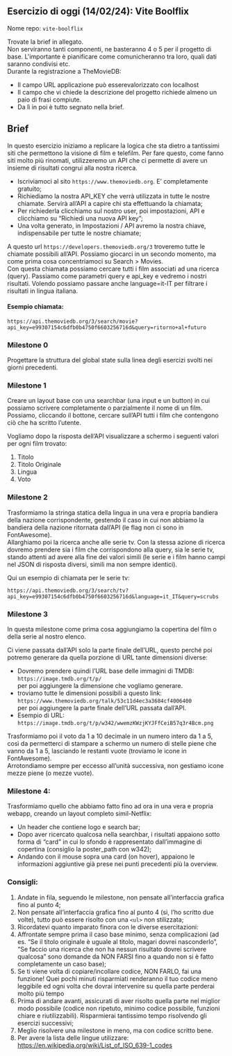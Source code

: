 ## Esercizio di oggi (14/02/24): Vite Boolflix

Nome repo: `vite-boolflix`

Trovate la brief in allegato.  
Non serviranno tanti componenti, ne basteranno 4 o 5 per il progetto di base. L'importante è pianificare come comunicheranno tra loro, quali dati saranno condivisi etc.   
Durante la registrazione a TheMovieDB:
- Il campo URL applicazione può esserevalorizzato con localhost
- Il campo che vi chiede la descrizione del progetto richiede almeno un paio di frasi compiute.
- Da lì in poi è tutto segnato nella brief.

## Brief

In questo esercizio iniziamo a replicare la logica che sta dietro a tantissimi siti che permettono la visione di film e telefilm. Per fare questo, come fanno siti molto più rinomati, utilizzeremo un API che ci permette di avere un insieme di risultati congrui alla nostra ricerca.

- Iscriviamoci al sito `https://www.themoviedb.org`. E’ completamente gratuito;
- Richiediamo la nostra API_KEY che verrà utilizzata in tutte le nostre chiamate. Servirà all’API a capire chi sta effettuando la chiamata;
- Per richiederla clicchiamo sul nostro user, poi impostazioni, API e clicchiamo su “Richiedi una nuova API key”;
- Una volta generato, in Impostazioni / API avremo la nostra chiave,
indispensabile per tutte le nostre chiamate;

A questo url `https://developers.themoviedb.org/3` troveremo tutte le chiamate possibili all’API. Possiamo giocarci in un secondo momento, ma come prima cosa concentriamoci su Search > Movies.  
Con questa chiamata possiamo cercare tutti i film associati ad una ricerca (query). Passiamo come parametri query e api_key e vedremo i nostri risultati. Volendo possiamo passare anche language=it-IT per filtrare i risultati in lingua italiana.

#### Esempio chiamata:
`https://api.themoviedb.org/3/search/movie?api_key=e99307154c6dfb0b4750f6603256716d&query=ritorno+al+futuro`

### Milestone 0

Progettare la struttura del global state sulla linea degli esercizi svolti nei giorni precedenti.

### Milestone 1

Creare un layout base con una searchbar (una input e un button) in cui possiamo scrivere completamente o parzialmente il nome di un film. Possiamo, cliccando il bottone, cercare sull’API tutti i film che contengono ciò che ha scritto l’utente.  

Vogliamo dopo la risposta dell’API visualizzare a schermo i seguenti valori per ogni film trovato:
1. Titolo
2. Titolo Originale
3. Lingua
4. Voto

### Milestone 2

Trasformiamo la stringa statica della lingua in una vera e propria bandiera della nazione corrispondente, gestendo il caso in cui non abbiamo la bandiera della nazione ritornata dall’API (le flag non ci sono in FontAwesome).  
Allarghiamo poi la ricerca anche alle serie tv. Con la stessa azione di ricerca dovremo prendere sia i film che corrispondono alla query, sia le serie tv, stando attenti ad avere alla fine dei valori simili (le serie e i film hanno campi nel JSON di
risposta diversi, simili ma non sempre identici).

Qui un esempio di chiamata per le serie tv:

`https://api.themoviedb.org/3/search/tv?api_key=e99307154c6dfb0b4750f6603256716d&language=it_IT&query=scrubs`
  
### Milestone 3 

In questa milestone come prima cosa aggiungiamo la copertina del film o della serie al nostro elenco. 

Ci viene passata dall’API solo la parte finale dell’URL, questo perché poi potremo generare da quella porzione di URL tante dimensioni diverse:
- Dovremo prendere quindi l’URL base delle immagini di TMDB:  
`https://image.tmdb.org/t/p/`   
per poi aggiungere la dimensione che vogliamo generare.
- troviamo tutte le dimensioni possibili a questo link:
`https://www.themoviedb.org/talk/53c11d4ec3a3684cf4006400`   
per poi aggiungere la parte finale dell’URL passata dall’API.
- Esempio di URL:  
`https://image.tmdb.org/t/p/w342/wwemzKWzjKYJFfCeiB57q3r4Bcm.png`

Trasformiamo poi il voto da 1 a 10 decimale in un numero intero da 1 a 5, così da permetterci di stampare a schermo un numero di stelle piene che vanno da 1 a 5, lasciando le restanti vuote (troviamo le icone in FontAwesome).  
Arrotondiamo sempre per eccesso all’unità successiva, non gestiamo icone mezze piene (o mezze vuote).

### Milestone 4:

Trasformiamo quello che abbiamo fatto fino ad ora in una vera e propria webapp, creando un layout completo simil-Netflix:
- Un header che contiene logo e search bar;
- Dopo aver ricercato qualcosa nella searchbar, i risultati appaiono sotto forma di “card” in cui lo sfondo è rappresentato dall’immagine di copertina (consiglio la poster_path con w342);
- Andando con il mouse sopra una card (on hover), appaiono le informazioni aggiuntive già prese nei punti precedenti più la overview.

### Consigli:
1. Andate in fila, seguendo le milestone, non pensate all’interfaccia grafica fino al punto 4;
2. Non pensate all’interfaccia grafica fino al punto 4 (si, l’ho scritto due volte), tutto può essere risolto con una `<ul>` non stilizzata;
3. Ricordatevi quanto imparato finora con le diverse esercitazioni:
4. Affrontate sempre prima il caso base minimo, senza complicazioni (ad es. “Se il titolo originale è uguale al titolo, magari dovrei nasconderlo”, “Se faccio una ricerca che non ha nessun risultato dovrei scrivere qualcosa” sono domande da NON FARSI fino a quando non si è fatto completamente un caso base);
5. Se ti viene volta di copiare/incollare codice, NON FARLO, fai una
funzione! Quei pochi minuti risparmiati renderanno il tuo codice meno leggibile ed ogni volta che dovrai intervenire su quella parte perderai molto più tempo 
6. Prima di andare avanti, assicurati di aver risolto quella parte nel miglior modo possibile (codice non ripetuto, minimo codice possibile, funzioni chiare e riutilizzabili). Risparmierai tantissimo tempo risolvendo gli esercizi successivi;
7.  Meglio risolvere una milestone in meno, ma con codice scritto bene.
8. Per avere la lista delle lingue utilizzare:
https://en.wikipedia.org/wiki/List_of_ISO_639-1_codes

